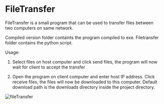 # FileTransfer 

FileTransfer is a small program that can be used to transfer files between two computers on same network. 

Compiled version folder containts the program compiled to exe.
Filetransfer folder contains the python script.

Usage:

1. Select files on host computer and click send files, the program will now wait for client to accept the transfer

2. Open the program on client computer and enter host IP address. Click receive files, the files 
will now be downloaded to this computer. Default download path is the downloads directory inside the project directory. 





![fileTransfer](https://user-images.githubusercontent.com/39335935/203855751-ccc0fb0e-df83-4c6f-99f4-84810ddab55e.jpg)

